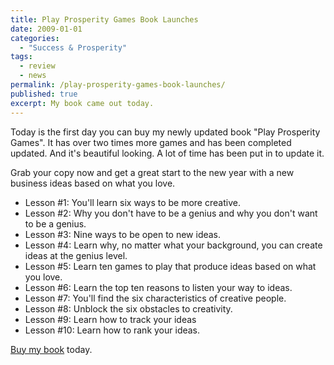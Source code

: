 ```yaml
---
title: Play Prosperity Games Book Launches
date: 2009-01-01
categories:
  - "Success & Prosperity"
tags:
  - review
  - news
permalink: /play-prosperity-games-book-launches/
published: true
excerpt: My book came out today.
---
```

Today is the first day you can buy my newly updated book "Play Prosperity Games". It has over two times more games and has been completed updated. And it's beautiful looking. A lot of time has been put in to update it.

Grab your copy now and get a great start to the new year with a new business ideas based on what you love.

- Lesson #1: You'll learn six ways to be more creative.
- Lesson #2: Why you don't have to be a genius and why you don't want to be a genius.
- Lesson #3: Nine ways to be open to new ideas.
- Lesson #4: Learn why, no matter what your background, you can create ideas at the genius level.
- Lesson #5: Learn ten games to play that produce ideas based on what you love.
- Lesson #6: Learn the top ten reasons to listen your way to ideas.
- Lesson #7: You'll find the six characteristics of creative people.
- Lesson #8: Unblock the six obstacles to creativity.
- Lesson #9: Learn how to track your ideas
- Lesson #10: Learn how to rank your ideas.

[Buy my book](/business-ideas/) today.